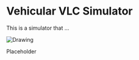 # Vehicular VLC Simulator

This is a simulator that ...

<img src="files/99_doc/simulator_overview.png" alt="Drawing"/>

Placeholder 
